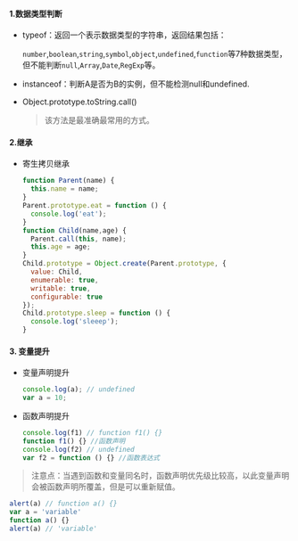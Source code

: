 #### 1.数据类型判断

+ typeof：返回一个表示数据类型的字符串，返回结果包括：

  `number`,`boolean`,`string`,`symbol`,`object`,`undefined`,`function`等7种数据类型，但不能判断`null`,`Array`,`Date`,`RegExp`等。

+ instanceof：判断A是否为B的实例，但不能检测null和undefined.

+ Object.prototype.toString.call()

  >  该方法是最准确最常用的方式。

#### 2.继承

+ 寄生拷贝继承

  ```javascript
  function Parent(name) {
    this.name = name;
  }
  Parent.prototype.eat = function () {
    console.log('eat');
  }
  function Child(name,age) {
    Parent.call(this, name);
    this.age = age;
  }
  Child.prototype = Object.create(Parent.prototype, {
    value: Child,
    enumerable: true,
    writable: true,
    configurable: true
  });
  Child.prototype.sleep = function () {
    console.log('sleeep');
  }
  ```

#### 3. 变量提升

+ 变量声明提升

  ```javascript
  console.log(a); // undefined
  var a = 10;
  ```

+ 函数声明提升

  ```javascript
  console.log(f1) // function f1() {}
  function f1() {} //函数声明
  console.log(f2) // undefined
  var f2 = function () {} //函数表达式
  ```

> 注意点：当遇到函数和变量同名时，函数声明优先级比较高，以此变量声明会被函数声明所覆盖，但是可以重新赋值。

```javascript
alert(a) // function a() {}
var a = 'variable'
function a() {}
alert(a) // 'variable'
```


